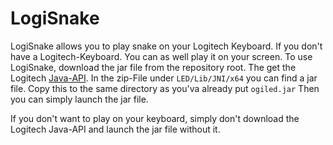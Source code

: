 # LogiSnake

LogiSnake allows you to play snake on your Logitech Keyboard.
If you don't have a Logitech-Keyboard. You can as well play it
on your screen. To use LogiSnake, download the jar file from
the repository root. The get the Logitech
[Java-API](https://www.logitechg.com/sdk/LED_SDK_9.00.zip).
In the zip-File under `LED/Lib/JNI/x64` you can find a jar file.
Copy this to the same directory as you'va already put `ogiled.jar`
Then you can simply launch the jar file.

If you don't want to play on your keyboard, simply don't
download the Logitech Java-API and launch the jar file without it.